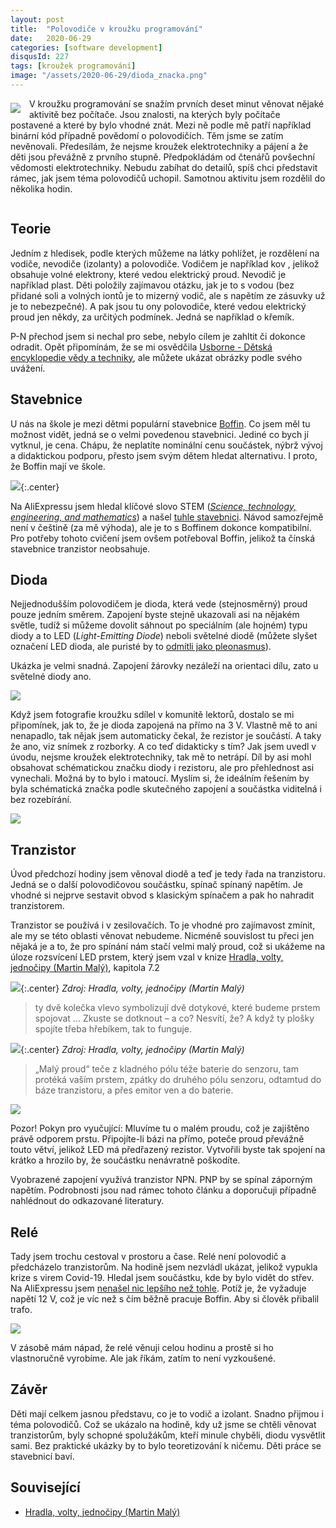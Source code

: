 ```yaml
---
layout: post
title:  "Polovodiče v kroužku programování"
date:   2020-06-29
categories: [software development]
disqusId: 227
tags: [kroužek programování]
image: "/assets/2020-06-29/dioda_znacka.png"
---
```

<div style="float: left; margin: 0.5em 1em 0.5em 0em; text-align: center;"><img src="/assets/2020-06-29/dioda_znacka.png" /></div>

V kroužku programování se snažím prvních deset minut věnovat nějaké aktivitě bez počítače. Jsou znalosti, na kterých byly počítače postavené a které by bylo vhodné znát. Mezi ně podle mě patří například binární kód případně povědomí o polovodičích. Těm jsme se zatím nevěnovali. Předesílám, že nejsme kroužek elektrotechniky a pájení a že děti jsou převážně z prvního stupně. Předpokládám od čtenářů povšechní vědomosti elektrotechniky. Nebudu zabíhat do detailů, spíš chci představit rámec, jak jsem téma polovodičů uchopil. Samotnou aktivitu jsem rozdělil do několika hodin.

<div style="clear:both"></div>
<!--more-->

## Teorie

Jedním z hledisek, podle kterých můžeme na látky pohlížet, je rozdělení na vodiče, nevodiče (izolanty) a polovodiče. Vodičem je například kov
, jelikož obsahuje volné elektrony, které vedou elektrický proud. Nevodič je například plast. Děti položily zajímavou otázku, jak je to s vodou (bez přidané soli a volných iontů je to mizerný vodič, ale s napětím ze zásuvky už je to nebezpečné). A pak jsou tu ony polovodiče, které vedou elektrický proud jen někdy, za určitých podmínek. Jedná se například o křemík.

P-N přechod jsem si nechal pro sebe, nebylo cílem je zahltit či dokonce odradit. Opět připomínám, že se mi osvědčila [Usborne - Dětská encyklopedie vědy a techniky](https://www.goodreads.com/review/show/2805859856?book_show_action=false&from_review_page=1), ale můžete ukázat obrázky podle svého uvážení.

## Stavebnice

U nás na škole je mezi dětmi populární stavebnice [Boffin](http://www.boffin.cz/). Co jsem měl tu možnost vidět, jedná se o velmi povedenou stavebnici. Jediné co bych jí vytknul, je cena. Chápu, že neplatíte nominální cenu součástek, nýbrž vývoj a didaktickou podporu, přesto jsem svým dětem hledat alternativu. I proto, že Boffin mají ve škole.

![](/assets/2020-06-29/stavebnice.jpg){:.center}

Na AliExpressu jsem hledal klíčové slovo STEM ([_Science, technology, engineering, and mathematics_](https://en.wikipedia.org/wiki/Science,_technology,_engineering,_and_mathematics)) a našel [tuhle stavebnici](https://www.aliexpress.com/item/33001866830.html?spm=a2g0s.9042311.0.0.4db24c4dqyfNtb). Návod samozřejmě není v češtině (za mě výhoda), ale je to s Boffinem dokonce kompatibilní. Pro potřeby tohoto cvičení jsem ovšem potřeboval Boffin, jelikož ta čínská stavebnice tranzistor neobsahuje.

## Dioda

Nejjednodušším polovodičem je dioda, která vede (stejnosměrný) proud pouze jedním směrem. Zapojení byste stejně ukazovali asi na nějakém světle, tudíž si můžeme dovolit sáhnout po speciálním (ale hojném) typu diody a to LED (_Light-Emitting Diode_) neboli světelné diodě (můžete slyšet označení LED dioda, ale puristé by to [odmítli jako pleonasmus](https://www.interval.cz/clanky/hrichy-pro-sileneho-korektora-piseme-nejen-v-cestine-ale-take-spravne-cesky/)).

Ukázka je velmi snadná. Zapojení žárovky nezáleží na orientaci dílu, zato u světelné diody ano.

![](/assets/2020-06-29/dioda_zapojeni.jpg)

Když jsem fotografie kroužku sdílel v komunitě lektorů, dostalo se mi připomínek, jak to, že je dioda zapojená na přímo na 3&nbsp;V. Vlastně mě to ani nenapadlo, tak nějak jsem automaticky čekal, že rezistor je součástí. A taky že ano, viz snímek z rozborky. A co teď didakticky s tím? Jak jsem uvedl v úvodu, nejsme kroužek elektrotechniky, tak mě to netrápí. Díl by asi mohl obsahovat schématickou značku diody i rezistoru, ale pro přehlednost asi vynechali. Možná by to bylo i matoucí. Myslím si, že ideálním řešením by byla schématická značka podle skutečného zapojení a součástka viditelná i bez rozebírání.

![](/assets/2020-06-29/dioda_vnitrek.jpg)

## Tranzistor

Úvod předchozí hodiny jsem věnoval diodě a teď je tedy řada na tranzistoru. Jedná se o další polovodičovou součástku, spínač spínaný napětím. Je vhodné si nejprve sestavit obvod s klasickým spínačem a pak ho nahradit tranzistorem.

Tranzistor se používá i v zesilovačích. To je vhodné pro zajímavost zmínit, ale my se této oblasti věnovat nebudeme. Nicméně souvislost tu přeci jen nějaká je a to, že pro spínání nám stačí velmi malý proud, což si ukážeme na úloze rozsvícení LED prstem, který jsem vzal v knize [Hradla, volty, jednočipy (Martin Malý)](https://knihy.nic.cz/files/edice/hradla_volty_jednocipy.pdf), kapitola 7.2

![](/assets/2020-06-29/dioda_zapojeni_prst.png){:.center}
_Zdroj: Hradla, volty, jednočipy (Martin Malý)_

> ty dvě kolečka vlevo symbolizují dvě dotykové, které budeme prstem spojovat
> ...
> Zkuste se dotknout – a co? Nesvítí, že? A když ty plošky spojíte třeba hřebíkem, tak to funguje.

![](/assets/2020-06-29/tranzistor_zapojeni.png){:.center}
_Zdroj: Hradla, volty, jednočipy (Martin Malý)_

> „Malý proud“ teče z kladného pólu téže baterie do senzoru, tam protéká vaším prstem, zpátky do druhého pólu senzoru, odtamtud do báze tranzistoru, a přes emitor ven a do baterie.

![](/assets/2020-06-29/tranzistor.jpg)

Pozor! Pokyn pro vyučující: Mluvíme tu o malém proudu, což je zajištěno právě odporem prstu. Připojíte-li bázi na přímo, poteče proud převážně touto větví, jelikož LED má předřazený rezistor. Vytvořili byste tak spojení na krátko a hrozilo by, že součástku nenávratně poškodíte.

Vyobrazené zapojení využívá tranzistor NPN. PNP by se spínal záporným napětím. Podrobnosti jsou nad rámec tohoto článku a doporučuji případně nahlédnout do odkazované literatury.

## Relé

Tady jsem trochu cestoval v prostoru a čase. Relé není polovodič a předcházelo tranzistorům. Na hodině jsem nezvládl ukázat, jelikož vypukla krize s virem Covid-19. Hledal jsem součástku, kde by bylo vidět do střev. Na AliExpressu jsem [nenašel nic lepšího než tohle](https://www.aliexpress.com/item/33031804721.html?spm=a2g0s.9042311.0.0.6b014c4donGmjP). Potíž je, že vyžaduje napětí 12&nbsp;V, což je víc než s čím běžně pracuje Boffin. Aby si člověk přibalil trafo.

![](/assets/2020-06-29/rele.jpg)

V zásobě mám nápad, že relé věnuji celou hodinu a prostě si ho vlastnoručně vyrobíme. Ale jak říkám, zatím to není vyzkoušené.

## Závěr

Děti mají celkem jasnou představu, co je to vodič a izolant. Snadno přijmou i téma polovodičů. Což se ukázalo na hodině, kdy už jsme se chtěli věnovat tranzistorům, byly schopné spolužákům, kteří minule chyběli, diodu vysvětlit sami. Bez praktické ukázky by to bylo teoretizování k ničemu. Děti práce se stavebnicí baví.  

## Související

- [Hradla, volty, jednočipy (Martin Malý)](https://knihy.nic.cz/files/edice/hradla_volty_jednocipy.pdf)